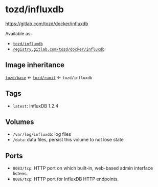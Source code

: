 # tozd/influxdb

<https://gitlab.com/tozd/docker/influxdb>

Available as:

- [`tozd/influxdb`](https://hub.docker.com/r/tozd/influxdb)
- [`registry.gitlab.com/tozd/docker/influxdb`](https://gitlab.com/tozd/docker/influxdb/container_registry)

## Image inheritance

[`tozd/base`](https://gitlab.com/tozd/docker/base) ← [`tozd/runit`](https://gitlab.com/tozd/docker/runit) ← `tozd/influxdb`

## Tags

- `latest`: InfluxDB 1.2.4

## Volumes

- `/var/log/influxdb`: log files
- `/data`: data files, persist this volume to not lose state

## Ports

- `8083/tcp`: HTTP port on which built-in, web-based admin interface listens.
- `8086/tcp`: HTTP port for InfluxDB HTTP endpoints.
